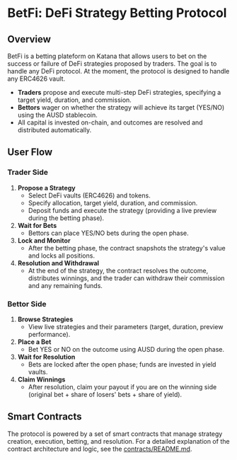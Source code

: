 # BetFi: DeFi Strategy Betting Protocol

## Overview
BetFi is a betting plateform on Katana that allows users to bet on the success or failure of DeFi strategies proposed by traders. The goal is to handle any DeFi protocol. At the moment, the protocol is designed to handle any ERC4626 vault.

- **Traders** propose and execute multi-step DeFi strategies, specifying a target yield, duration, and commission.
- **Bettors** wager on whether the strategy will achieve its target (YES/NO) using the AUSD stablecoin.
- All capital is invested on-chain, and outcomes are resolved and distributed automatically.

## User Flow

### Trader Side
1. **Propose a Strategy**
   - Select DeFi vaults (ERC4626) and tokens.
   - Specify allocation, target yield, duration, and commission.
   - Deposit funds and execute the strategy (providing a live preview during the betting phase).
2. **Wait for Bets**
   - Bettors can place YES/NO bets during the open phase.
3. **Lock and Monitor**
   - After the betting phase, the contract snapshots the strategy's value and locks all positions.
4. **Resolution and Withdrawal**
   - At the end of the strategy, the contract resolves the outcome, distributes winnings, and the trader can withdraw their commission and any remaining funds.

### Bettor Side
1. **Browse Strategies**
   - View live strategies and their parameters (target, duration, preview performance).
2. **Place a Bet**
   - Bet YES or NO on the outcome using AUSD during the open phase.
3. **Wait for Resolution**
   - Bets are locked after the open phase; funds are invested in yield vaults.
4. **Claim Winnings**
   - After resolution, claim your payout if you are on the winning side (original bet + share of losers' bets + share of yield).

## Smart Contracts
The protocol is powered by a set of smart contracts that manage strategy creation, execution, betting, and resolution. For a detailed explanation of the contract architecture and logic, see the [contracts/README.md](contracts/README.md).

